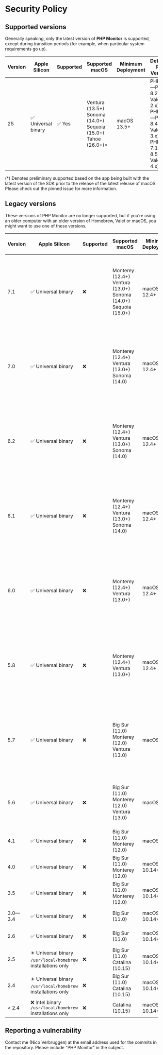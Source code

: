 # Security Policy

## Supported versions

Generally speaking, only the latest version of **PHP Monitor** is supported, except during transition periods (for example, when particular system requirements go up).

| Version | Apple Silicon | Supported          | Supported macOS | Minimum Deployment | Detected PHP Versions | Recommended Valet Version |
| ------- | ------------- | ------------------ | ----- | ----- | ----- | ----
| 25      | ✅ Universal binary | ✅ Yes | Ventura (13.5+)<br/>Sonoma (14.0+)<br/>Sequoia (15.0+)<br/>Tahoe (26.0+)* | macOS 13.5+ | PHP 5.6—PHP 8.2 (w/ Valet 2.x)<br/>PHP 7.0—PHP 8.4 (w/ Valet 3.x)<br/>PHP 7.1-PHP 8.5 (w/ Valet 4.x)| 3.0 or higher recommended<br/> 2.16.2 minimum |

(*) Denotes preliminary supported based on the app being built with the latest version of the SDK prior to the release of the latest release of macOS. Please check out the pinned issue for more information.

## Legacy versions

These versions of PHP Monitor are no longer supported, but if you’re using an older computer with an older version of Homebrew, Valet or macOS, you might want to use one of these versions.

| Version | Apple Silicon | Supported          | Supported macOS | Minimum Deployment | Detected PHP Versions | Minimum Required Valet Version |
| ------- | ------------- | ------------------ | ----- | ----- | ----- | ----
| 7.1      | ✅ Universal binary | ❌ | Monterey (12.4+)<br/>Ventura (13.0+)<br/>Sonoma (14.0+)<br/>Sequoia (15.0+) | macOS 12.4+ | PHP 5.6—PHP 8.2 (w/ Valet 2.x)<br/>PHP 7.0—PHP 8.4 (w/ Valet 3.x)<br/>PHP 7.1-PHP 8.5 (w/ Valet 4.x)| 3.0 or higher recommended<br/> 2.16.2 minimum |
| 7.0      | ✅ Universal binary | ❌ | Monterey (12.4+)<br/>Ventura (13.0+)<br/>Sonoma (14.0) | macOS 12.4+ | PHP 5.6—PHP 8.2 (w/ Valet 2.x)<br/>PHP 7.0—PHP 8.4 (w/ Valet 3.x)<br/>PHP 7.1-PHP 8.4 (w/ Valet 4.x)| 3.0 or higher recommended<br/> 2.16.2 minimum |
| 6.2      | ✅ Universal binary | ❌ | Monterey (12.4+)<br/>Ventura (13.0+)<br/>Sonoma (14.0) | macOS 12.4+ | PHP 5.6—PHP 8.2 (w/ Valet 2.x)<br/>PHP 7.0—PHP 8.4 (w/ Valet 3.x)<br/>PHP 7.1-PHP 8.4 (w/ Valet 4.x)| 3.0 or higher recommended<br/> 2.16.2 minimum |
| 6.1      | ✅ Universal binary | ❌ | Monterey (12.4+)<br/>Ventura (13.0+)<br/>Sonoma (14.0) | macOS 12.4+ | PHP 5.6—PHP 8.2 (w/ Valet 2.x)<br/>PHP 7.0—PHP 8.4 (w/ Valet 3.x)<br/>PHP 7.1-PHP 8.4 (w/ Valet 4.x)| 3.0 or higher recommended<br/> 2.16.2 minimum |
| 6.0      | ✅ Universal binary | ❌ | Monterey (12.4+)<br/>Ventura (13.0+) | macOS 12.4+ | PHP 5.6—PHP 8.2 (w/ Valet 2.x)<br/>PHP 7.0—PHP 8.2 (w/ Valet 3.x)<br/>PHP 7.1-PHP 8.2 (w/ Valet 4.x) | 3.0 or higher recommended<br/> 2.16.2 minimum |
| 5.8       | ✅ Universal binary | ❌ | Monterey (12.4+)<br/>Ventura (13.0+) | macOS 12.4+ | PHP 5.6—PHP 8.2 (w/ Valet 2.x)<br/>PHP 7.0—PHP 8.2 (w/ Valet 3.x)<br/>PHP 7.1-PHP 8.2 (w/ Valet 4.x) | 3.0 or higher recommended<br/> 2.16.2 minimum |
| 5.7       | ✅ Universal binary | ❌ | Big Sur (11.0)<br/>Monterey (12.0)<br/>Ventura (13.0) | macOS 11+ | PHP 5.6—PHP 8.2 (w/ Valet 2.x)<br/>PHP 7.0—PHP 8.2 (w/ Valet 3.x)<br/>PHP 7.1-PHP 8.2 (w/ Valet 4.x) | 3.0 or higher recommended<br/> 2.16.2 minimum |
| 5.6       | ✅ Universal binary | ❌ | Big Sur (11.0)<br/>Monterey (12.0)<br/>Ventura (13.0) | macOS 11+ | PHP 5.6—PHP 8.2 (w/ Valet 2.x)<br/>PHP 7.0—PHP 8.2 (w/ Valet 3.x) | 3.0 recommended<br/> 2.16.2 minimum |
| 4.1       | ✅ Universal binary | ❌ | Big Sur (11.0)<br/>Monterey (12.0) | macOS 11+ | PHP 5.6—PHP 8.2 | 2.16.2 |
| 4.0       | ✅ Universal binary | ❌ | Big Sur (11.0)<br/>Monterey (12.0) | macOS 10.14+ | PHP 5.6—PHP 8.2 | 2.13 |
| 3.5       | ✅ Universal binary | ❌ | Big Sur (11.0)<br/>Monterey (12.0) | macOS 10.14+ | PHP 5.6—PHP 8.2 | 2.13 |
| 3.0—3.4   | ✅ Universal binary | ❌ | Big Sur (11.0) | macOS 10.14+ | PHP 5.6—PHP 8.1 | 2.13 |
| 2.6       | ✅ Universal binary | ❌ | Big Sur (11.0) | macOS 10.14+ | PHP 5.6—PHP 8.0 | 2.13 |
| 2.5       | ✴️ Universal binary<br/>`/usr/local/homebrew` installations only | ❌ | Big Sur (11.0)<br/>Catalina (10.15) | macOS 10.14+ | not applicable | not applicable |
| 2.4       | ✴️ Universal binary<br/>`/usr/local/homebrew` installations only | ❌ | Big Sur (11.0)<br/>Catalina (10.15) | macOS 10.14+ | not applicable | not applicable |
| < 2.4     | ❌ Intel binary<br/>`/usr/local/homebrew` installations only | ❌ | Catalina (10.15) | macOS 10.14+ | not applicable | not applicable | 

## Reporting a vulnerability

Contact me (Nico Verbruggen) at the email address used for the commits in the repository. Please include "PHP Monitor" in the subject.

